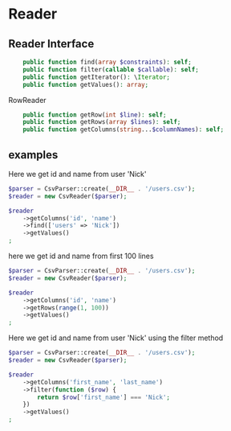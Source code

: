 # Reader

## Reader Interface

```php
    public function find(array $constraints): self;
    public function filter(callable $callable): self;
    public function getIterator(): \Iterator;
    public function getValues(): array;
```

RowReader
```php
    public function getRow(int $line): self;
    public function getRows(array $lines): self;
    public function getColumns(string...$columnNames): self;
```

## examples

Here we get id and name from user 'Nick'

```php
$parser = CsvParser::create(__DIR__ . '/users.csv');
$reader = new CsvReader($parser);

$reader
    ->getColumns('id', 'name')
    ->find(['users' => 'Nick'])
    ->getValues()
;
```

here we get id and name from first 100 lines

```php
$parser = CsvParser::create(__DIR__ . '/users.csv');
$reader = new CsvReader($parser);

$reader
    ->getColumns('id', 'name')
    ->getRows(range(1, 100))
    ->getValues()
;
```

Here we get id and name from user 'Nick' using the filter method

```php
$parser = CsvParser::create(__DIR__ . '/users.csv');
$reader = new CsvReader($parser);

$reader
    ->getColumns('first_name', 'last_name')
    ->filter(function ($row) {
        return $row['first_name'] === 'Nick';
    })
    ->getValues()
;
```